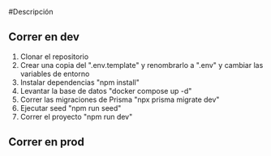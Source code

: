 #Descripción

## Correr en dev

1. Clonar el repositorio
2. Crear una copia del ".env.template" y renombrarlo a ".env" y cambiar las variables de entorno
3. Instalar dependencias "npm install"
4. Levantar la base de datos "docker compose up -d"
5. Correr las migraciones de Prisma "npx prisma migrate dev"
6. Ejecutar seed "npm run seed"
7. Correr el proyecto "npm run dev"

## Correr en prod
